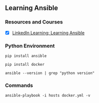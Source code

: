 ## Learning Ansible 

### Resources and Courses 

- [x] [LinkedIn Learning: Learning Ansible](https://www.linkedin.com/learning/learning-ansible/next-steps?autoplay=true&resume=false&u=3322)

### Python Environment

`pip install ansible` 

`pip install docker`

`ansible --version | grep "python version"`

### Commands 

`ansible-playbook -i hosts docker.yml -v`